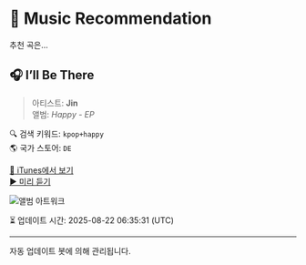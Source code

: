 
# 🎵 Music Recommendation

추천 곡은...

## 🎧 I’ll Be There  
> 아티스트: **Jin**  
> 앨범: _Happy - EP_  

🔍 검색 키워드: `kpop+happy`  
🌎 국가 스토어: `DE`

[🔗 iTunes에서 보기](https://music.apple.com/de/album/ill-be-there/1772351320?i=1772351429&uo=4)  
[▶️ 미리 듣기](https://audio-ssl.itunes.apple.com/itunes-assets/AudioPreview211/v4/20/f8/f9/20f8f926-b394-aee6-6de0-f84f7934e1ca/mzaf_8851333797177044448.plus.aac.p.m4a)

![앨범 아트워크](https://is1-ssl.mzstatic.com/image/thumb/Music221/v4/c5/21/a1/c521a133-2a4d-05da-205f-19093c53cd55/198704169175_Cover.jpg/100x100bb.jpg)

⏳ 업데이트 시간: 2025-08-22 06:35:31 (UTC)

---
자동 업데이트 봇에 의해 관리됩니다.
